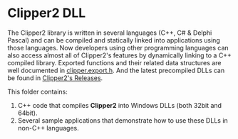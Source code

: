 # Clipper2 DLL

The Clipper2 library is written in several languages (C++, C# & Delphi Pascal) and can be compiled and statically linked into applications using those languages. Now developers using other programming languages can also access almost all of Clipper2's features by dynamically linking to a C++ compiled library. Exported functions and their related data structures are well documented in [clipper.export.h](https://github.com/AngusJohnson/Clipper2/blob/main/CPP/Clipper2Lib/include/clipper2/clipper.export.h). And the latest precompiled DLLs can be found in [Clipper2's Releases](https://github.com/AngusJohnson/Clipper2/releases).

This folder contains:
1.   C++ code that compiles **Clipper2** into Windows DLLs (both 32bit and 64bit).
2.   Several sample applications that demonstrate how to use these DLLs in non-C++ languages.